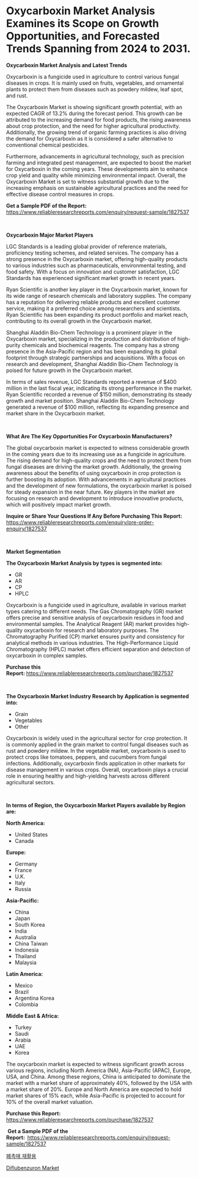 <p><h1>Oxycarboxin Market Analysis Examines its Scope on Growth Opportunities, and Forecasted Trends Spanning from 2024 to 2031.</h1></p><p><strong>Oxycarboxin Market Analysis and Latest Trends</strong></p>
<p><p>Oxycarboxin is a fungicide used in agriculture to control various fungal diseases in crops. It is mainly used on fruits, vegetables, and ornamental plants to protect them from diseases such as powdery mildew, leaf spot, and rust.</p><p>The Oxycarboxin Market is showing significant growth potential, with an expected CAGR of 13.2% during the forecast period. This growth can be attributed to the increasing demand for food products, the rising awareness about crop protection, and the need for higher agricultural productivity. Additionally, the growing trend of organic farming practices is also driving the demand for Oxycarboxin as it is considered a safer alternative to conventional chemical pesticides.</p><p>Furthermore, advancements in agricultural technology, such as precision farming and integrated pest management, are expected to boost the market for Oxycarboxin in the coming years. These developments aim to enhance crop yield and quality while minimizing environmental impact. Overall, the Oxycarboxin Market is set to witness substantial growth due to the increasing emphasis on sustainable agricultural practices and the need for effective disease control measures in crops.</p></p>
<p><strong>Get a Sample PDF of the Report:&nbsp;</strong> <a href="https://www.reliableresearchreports.com/enquiry/request-sample/1827537">https://www.reliableresearchreports.com/enquiry/request-sample/1827537</a></p>
<p>&nbsp;</p>
<p><strong>Oxycarboxin Major Market Players</strong></p>
<p><p>LGC Standards is a leading global provider of reference materials, proficiency testing schemes, and related services. The company has a strong presence in the Oxycarboxin market, offering high-quality products to various industries such as pharmaceuticals, environmental testing, and food safety. With a focus on innovation and customer satisfaction, LGC Standards has experienced significant market growth in recent years.</p><p>Ryan Scientific is another key player in the Oxycarboxin market, known for its wide range of research chemicals and laboratory supplies. The company has a reputation for delivering reliable products and excellent customer service, making it a preferred choice among researchers and scientists. Ryan Scientific has been expanding its product portfolio and market reach, contributing to its overall growth in the Oxycarboxin market.</p><p>Shanghai Aladdin Bio-Chem Technology is a prominent player in the Oxycarboxin market, specializing in the production and distribution of high-purity chemicals and biochemical reagents. The company has a strong presence in the Asia-Pacific region and has been expanding its global footprint through strategic partnerships and acquisitions. With a focus on research and development, Shanghai Aladdin Bio-Chem Technology is poised for future growth in the Oxycarboxin market.</p><p>In terms of sales revenue, LGC Standards reported a revenue of $400 million in the last fiscal year, indicating its strong performance in the market. Ryan Scientific recorded a revenue of $150 million, demonstrating its steady growth and market position. Shanghai Aladdin Bio-Chem Technology generated a revenue of $100 million, reflecting its expanding presence and market share in the Oxycarboxin market.</p></p>
<p>&nbsp;</p>
<p><strong>What Are The Key Opportunities For Oxycarboxin Manufacturers?</strong></p>
<p><p>The global oxycarboxin market is expected to witness considerable growth in the coming years due to its increasing use as a fungicide in agriculture. The rising demand for high-quality crops and the need to protect them from fungal diseases are driving the market growth. Additionally, the growing awareness about the benefits of using oxycarboxin in crop protection is further boosting its adoption. With advancements in agricultural practices and the development of new formulations, the oxycarboxin market is poised for steady expansion in the near future. Key players in the market are focusing on research and development to introduce innovative products, which will positively impact market growth.</p></p>
<p><strong>Inquire or Share Your Questions If Any Before Purchasing This Report:</strong> <a href="https://www.reliableresearchreports.com/enquiry/pre-order-enquiry/1827537">https://www.reliableresearchreports.com/enquiry/pre-order-enquiry/1827537</a></p>
<p>&nbsp;</p>
<p><strong>Market Segmentation</strong></p>
<p><strong>The Oxycarboxin Market Analysis by types is segmented into:</strong></p>
<p><ul><li>GR</li><li>AR</li><li>CP</li><li>HPLC</li></ul></p>
<p><p>Oxycarboxin is a fungicide used in agriculture, available in various market types catering to different needs. The Gas Chromatography (GR) market offers precise and sensitive analysis of oxycarboxin residues in food and environmental samples. The Analytical Reagent (AR) market provides high-quality oxycarboxin for research and laboratory purposes. The Chromatography Purified (CP) market ensures purity and consistency for analytical methods in various industries. The High-Performance Liquid Chromatography (HPLC) market offers efficient separation and detection of oxycarboxin in complex samples.</p></p>
<p><strong>Purchase this Report:&nbsp;</strong><a href="https://www.reliableresearchreports.com/purchase/1827537">https://www.reliableresearchreports.com/purchase/1827537</a></p>
<p>&nbsp;</p>
<p><strong>The Oxycarboxin Market Industry Research by Application is segmented into:</strong></p>
<p><ul><li>Grain</li><li>Vegetables</li><li>Other</li></ul></p>
<p><p>Oxycarboxin is widely used in the agricultural sector for crop protection. It is commonly applied in the grain market to control fungal diseases such as rust and powdery mildew. In the vegetable market, oxycarboxin is used to protect crops like tomatoes, peppers, and cucumbers from fungal infections. Additionally, oxycarboxin finds application in other markets for disease management in various crops. Overall, oxycarboxin plays a crucial role in ensuring healthy and high-yielding harvests across different agricultural sectors.</p></p>
<p>&nbsp;</p>
<p><strong>In terms of Region, the Oxycarboxin Market Players available by Region are:</strong></p>
<p>
    <p> <strong> North America: </strong>
        <ul>
            <li>United States</li>
            <li>Canada</li>
        </ul>
        </p> 
    <p> <strong> Europe: </strong>
        <ul>
            <li>Germany</li>
            <li>France</li>
            <li>U.K.</li>
            <li>Italy</li>
            <li>Russia</li>
        </ul>
        </p> 
    <p> <strong> Asia-Pacific: </strong>
        <ul>
            <li>China</li>
            <li>Japan</li>
            <li>South Korea</li>
            <li>India</li>
            <li>Australia</li>
            <li>China Taiwan</li>
            <li>Indonesia</li>
            <li>Thailand</li>
            <li>Malaysia</li>
        </ul>
        </p> 
    <p> <strong> Latin America: </strong>
        <ul>
            <li>Mexico</li>
            <li>Brazil</li>
            <li>Argentina Korea</li>
            <li>Colombia</li>
        </ul>
        </p> 
    <p> <strong> Middle East & Africa: </strong>
        <ul>
            <li>Turkey</li>
            <li>Saudi</li>
            <li>Arabia</li>
            <li>UAE</li>
            <li>Korea</li>
        </ul>
    </p>
    </p>
<p><p>The oxycarboxin market is expected to witness significant growth across various regions, including North America (NA), Asia-Pacific (APAC), Europe, USA, and China. Among these regions, China is anticipated to dominate the market with a market share of approximately 40%, followed by the USA with a market share of 20%. Europe and North America are expected to hold market shares of 15% each, while Asia-Pacific is projected to account for 10% of the overall market valuation.</p></p>
<p><strong>Purchase this Report: </strong><a href="https://www.reliableresearchreports.com/purchase/1827537">https://www.reliableresearchreports.com/purchase/1827537</a></p>
<p>&nbsp;<strong>Get a Sample PDF of the Report:&nbsp;&nbsp;</strong><a href="https://www.reliableresearchreports.com/enquiry/request-sample/1827537">https://www.reliableresearchreports.com/enquiry/request-sample/1827537</a></p>
<p><strong></strong></p>
<p><p><a href="https://medium.com/@munchkin678568/%ED%88%AC%EC%9E%90-catalyst-recycling-%EC%8B%9C%EC%9E%A5-%EC%A0%84%EB%A7%9D-%EC%82%B0%EC%97%85-%EA%B0%9C%EC%9A%94-%EB%B0%8F-%EC%98%88%EC%B8%A1-2024%EB%85%84%EB%B6%80%ED%84%B0-2031%EB%85%84%EA%B9%8C%EC%A7%80-60a95f7249a8">폐촉매 재활용</a></p><p><a href="https://github.com/danielneavesallisons03mba/Market-Research-Report-List-1/blob/main/diflubenzuron-market.md">Diflubenzuron Market</a></p></p>